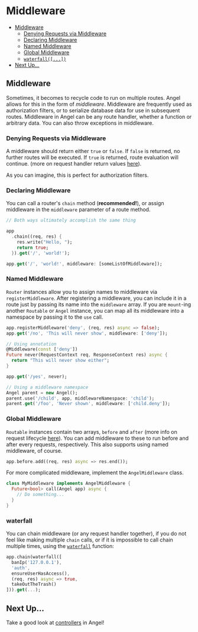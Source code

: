 # Middleware

* [Middleware](middleware.md#middleware)
  * [Denying Requests via Middleware](middleware.md#denying-requests-via-middleware)
  * [Declaring Middleware](middleware.md#declaring-middleware)
  * [Named Middleware](middleware.md#named-middleware)
  * [Global Middleware](middleware.md#global-middleware)
  * [`waterfall([...])`](middleware.md#waterfall)
* [Next Up...](middleware.md#next-up)

## Middleware

Sometimes, it becomes to recycle code to run on multiple routes. Angel allows for this in the form of _middleware_. Middleware are frequently used as authorization filters, or to serialize database data for use in subsequent routes. Middleware in Angel can be any route handler, whether a function or arbitrary data. You can also throw exceptions in middleware.

### Denying Requests via Middleware

A middleware should return either `true` or `false`. If `false` is returned, no further routes will be executed. If `true` is returned, route evaluation will continue. \(more on request handler return values [here](requests-and-responses.md#return-values)\).

As you can imagine, this is perfect for authorization filters.

### Declaring Middleware

You can call a router's `chain` method \(**recommended!**\), or assign middleware in the `middleware` parameter of a route method.

```dart
// Both ways ultimately accomplish the same thing

app
  .chain((req, res) {
    res.write("Hello, ");
    return true;
  }).get('/', 'world!');

app.get('/', 'world!', middleware: [someListOfMiddleware]);
```

### Named Middleware

`Router` instances allow you to assign names to middleware via `registerMiddleware`. After registering a middleware, you can include it in a route just by passing its name into the `middleware` array. If you are `mount`-ing another `Routable` or `Angel` instance, you can map all its middleware into a namespace by passing it to the `use` call.

```dart
app.registerMiddleware('deny', (req, res) async => false);
app.get('/no', 'This will never show', middleware: ['deny']);

// Using annotation
@Middleware(const ['deny'])
Future never(RequestContext req, ResponseContext res) async {
  return "This will never show either";
}

app.get('/yes', never);

// Using a middleware namespace
Angel parent = new Angel();
parent.use('/child', app, middlewareNamespace: 'child');
parent.get('/foo', 'Never shown', middleware: ['child.deny']);
```

### Global Middleware

`Routable` instances contain two arrays, `before` and `after` \(more info on request lifecycle [here](request-lifecycle.md)\). You can add middleware to these to run before and after every requests, respectively. This also supports using named middleware, of course.

```dart
app.before.add((req, res) async => res.end());
```

For more complicated middleware, implement the `AngelMiddleware` class.

```dart
class MyMiddleware implements AngelMiddleware {
  Future<bool> call(Angel app) async {
    // Do something...
  }
}
```

### waterfall

You can chain middleware \(or any request handler together\), if you do not feel like making multiple `chain` calls, or if it is impossible to call chain multiple times, using the [`waterfall`](https://www.dartdocs.org/documentation/angel_framework/latest/angel_framework/waterfall.html) function:

```dart
app.chain(waterfall([
  banIp('127.0.0.1'),
  'auth',
  ensureUserHasAccess(),
  (req, res) async => true,
  takeOutTheTrash()
])).get(...);
```

## Next Up...

Take a good look at [controllers](controllers.md) in Angel!


